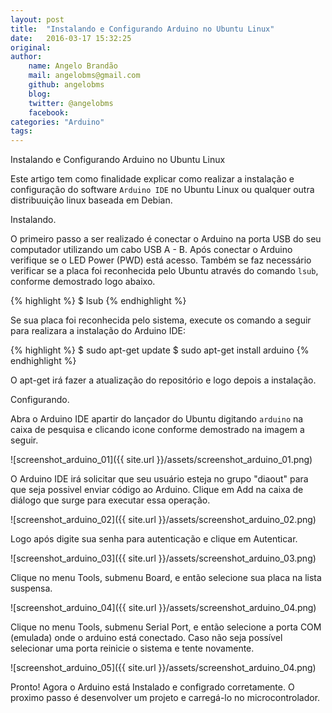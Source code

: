 ```yaml
---
layout: post
title:  "Instalando e Configurando Arduino no Ubuntu Linux"
date:   2016-03-17 15:32:25  
original:                    
author:
    name: Angelo Brandão     
    mail: angelobms@gmail.com    
    github: angelobms
    blog:                    
    twitter: @angelobms                
    facebook:                
categories: "Arduino"  
tags:                        
---
```


Instalando e Configurando Arduino no Ubuntu Linux

Este artigo tem como finalidade explicar como realizar a instalação e  configuração do software `Arduino IDE` no Ubuntu Linux ou qualquer outra distribuuição linux baseada em Debian.

Instalando.

O primeiro passo a ser realizado é conectar o Arduino na porta USB do seu computador utilizando um cabo USB A - B. Após conectar o Arduino verifique se o LED Power (PWD) está acesso. Também se faz necessário verificar se a placa foi reconhecida pelo Ubuntu através do comando `lsub`, conforme demostrado logo abaixo.

{% highlight %}
$ lsub
{% endhighlight %}

Se sua placa foi reconhecida pelo sistema, execute os comando a seguir para realizara a instalação do Arduino IDE:

{% highlight %}
$ sudo apt-get update
$ sudo apt-get install arduino
{% endhighlight %}

O apt-get irá fazer a atualização do repositório e logo depois a instalação.

Configurando.

Abra o Arduino IDE apartir do lançador do Ubuntu digitando `arduino` na caixa de pesquisa e clicando icone conforme demostrado na imagem a seguir.

![screenshot_arduino_01]({{ site.url }}/assets/screenshot_arduino_01.png)

O Arduino IDE irá solicitar que seu usuário esteja no grupo "diaout" para que seja possivel enviar código ao Arduino. Clique em Add na caixa de diálogo que surge para executar essa operação.

![screenshot_arduino_02]({{ site.url }}/assets/screenshot_arduino_02.png)

Logo após digite sua senha para autenticação e clique em Autenticar.

![screenshot_arduino_03]({{ site.url }}/assets/screenshot_arduino_03.png)

Clique no menu Tools, submenu Board, e então selecione sua placa na lista suspensa.

![screenshot_arduino_04]({{ site.url }}/assets/screenshot_arduino_04.png)

 Clique no menu Tools, submenu Serial Port, e então selecione a porta COM (emulada) onde o arduino está conectado. Caso não seja possível selecionar uma porta reinicie o sistema e tente novamente.

![screenshot_arduino_05]({{ site.url }}/assets/screenshot_arduino_04.png)

Pronto! Agora o Arduino está Instalado e configrado corretamente. O proximo passo é desenvolver um projeto e carregá-lo no microcontrolador.
